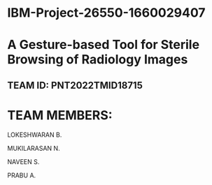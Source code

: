 # IBM-Project-26550-1660029407
# A Gesture-based Tool for Sterile Browsing of Radiology Images

## TEAM ID: PNT2022TMID18715

# TEAM MEMBERS:

LOKESHWARAN B.

MUKILARASAN N.

NAVEEN S.

PRABU A.
